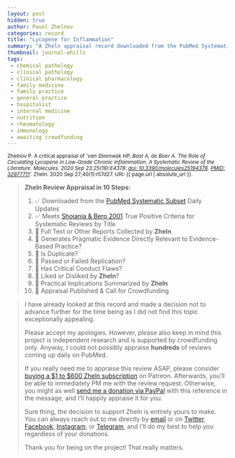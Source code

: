 ```yaml
---
layout: post
hidden: true
author: Pavel Zhelnov
categories: record
title: "Lycopene for Inflammation"
summary: "A Zheln appraisal record downloaded from the PubMed Systematic Subset daily updates."
thumbnail: journal-whills
tags:
 - chemical pathology
 - clinical pathology
 - clinical pharmacology
 - family medicine
 - family practice
 - general practice
 - hospitalist
 - internal medicine
 - nutrition
 - rheumatology
 - immunology
 - awaiting crowdfunding
---
```


<small id="citation">Zhelnov P. A critical appraisal of _‘van Steenwijk HP, Bast A, de Boer A. The Role of Circulating Lycopene in Low-Grade Chronic Inflammation: A Systematic Review of the Literature. Molecules. 2020 Sep 23;25(19):E4378. [doi: 10.3390/molecules25194378](https://doi.org/10.3390/molecules25194378). [PMID: 32977711](https://pubmed.gov/32977711)’._ Zheln. 2020 Sep 27;40(1):r57d27. URI: {{ page.url | absolute_url }}.</small>

> **Zheln Review Appraisal in 10 Steps:**
>
> 1. ✅ Downloaded from the [PubMed Systematic Subset](https://github.com/p1m-ortho/qs-global-ortho-search-queries/blob/global-sr-query/README.md) Daily Updates
> 2. ✅ Meets [Shojania & Bero 2001](https://www.researchgate.net/publication/11820967_Taking_Advantage_of_the_Explosion_of_Systematic_Reviews_An_Efficient_MEDLINE_Search_Strategy) True Positive Criteria for Systematic Reviews by Title
> 3. 🔄 Full Text or Other Reports Collected by **Zheln**
> 4. 🔄 Generates Pragmatic Evidence Directly Relevant to Evidence-Based Practice?
> 5. 🔄 Is Duplicate?
> 6. 🔄 Passed or Failed Replication?
> 7. 🔄 Has Critical Conduct Flaws?
> 8. 🔄 Liked or Disliked by **Zheln**?
> 9. 🔄 Practical Implications Summarized by **Zheln**
> 10. 🔄 Appraisal Published & Call for Crowdfunding

> I have already looked at this record and made a decision not to advance further for the time being as I did not find this topic exceptionally appealing.
>
> Please accept my apologies. However, please also keep in mind this project is independent research and is supported by crowdfunding only. Anyway, I could not possibly appraise **hundreds** of reviews coming up daily on PubMed.
> 
> If you really need me to appraise this review ASAP, please consider [buying a $1 to $600 Zheln subscription](https://patreon.com/zheln) on Patreon. Afterwards, you’ll be able to immediately PM me with the review request. Otherwise, you might as well [send me a donation via PayPal](https://paypal.me/pjelnov) with this reference in the message, and I’ll happily appraise it for you.
> 
> Sure thing, the decision to support Zheln is entirely yours to make. You can always reach out to me directly by [email](mailto:pavel@zheln.com) or on [Twitter](https://twitter.com/drzhelnov), [Facebook](https://facebook.com/drzhelnov), [Instagram](https://instagram.com/igzheln), or [Telegram](https://t.me/drzhelnov), and I’ll do my best to help you regardless of your donations.
> 
> Thank you for being on the project! That really matters.
